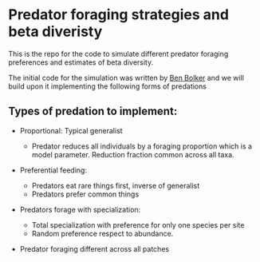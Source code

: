 Predator foraging strategies and beta diveristy
========================================================

This is the repo for the code to simulate different predator foraging preferences and estimates of beta diversity.

The initial code for the simulation was written by [Ben Bolker](http://ms.mcmaster.ca/~bolker/) and we will build upon it implementing the following forms of predations


Types of predation to implement:
-----
* Proportional: Typical generalist
  * Predator reduces all individuals by a foraging proportion which is a model parameter. Reduction fraction common across all taxa.
  
* Preferential feeding:
  * Predators eat rare things first, inverse of generalist
  * Predators prefer common things

* Predators forage with specialization:
  * Total specialization with preference for only one species per site
  * Random preference respect to abundance.

* Predator foraging different across all patches


